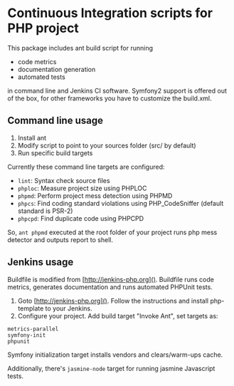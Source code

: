 # Continuous Integration scripts for PHP project

This package includes ant build script for running

- code metrics
- documentation generation
- automated tests

in command line and Jenkins CI software. Symfony2 support is offered out of the box, for other frameworks you have to customize the build.xml.

## Command line usage

1. Install ant
2. Modify script to point to your sources folder (src/ by default)
3. Run specific build targets

Currently these command line targets are configured:

* `lint`: Syntax check source files
* `phploc`: Measure project size using PHPLOC
* `phpmd`: Perform project mess detection using PHPMD
* `phpcs`: Find coding standard violations using PHP_CodeSniffer (default standard is PSR-2)
* `phpcpd`: Find duplicate code using PHPCPD

So, `ant phpmd` executed at the root folder of your project runs php mess detector and outputs report to shell.

## Jenkins usage

Buildfile is modified from [http://jenkins-php.org](). Buildfile runs code metrics, generates documentation and runs automated PHPUnit tests.

1. Goto [http://jenkins-php.org](). Follow the instructions and install php-template to your Jenkins.
2. Configure your project. Add build target "Invoke Ant", set targets as:
```
metrics-parallel
symfony-init
phpunit
```

Symfony initialization target installs vendors and clears/warm-ups cache.

Additionally, there's `jasmine-node` target for running jasmine Javascript tests.

